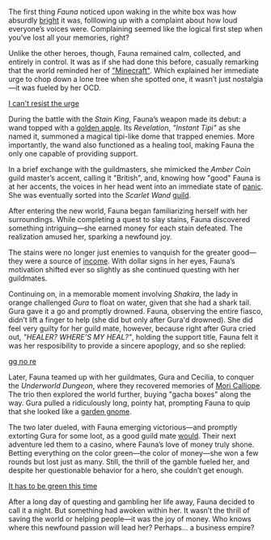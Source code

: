 The first thing *Fauna* noticed upon waking in the white box was how absurdly [bright](https://www.youtube.com/live/VrLNA0SjYN8?si=8uBOHktGG-Kzh9WB\&t=247) it was, folllowing up with a complaint about how loud everyone’s voices were. Complaining seemed like the logical first step when you’ve lost all your memories, right?

Unlike the other heroes, though, Fauna remained calm, collected, and entirely in control. It was as if she had done this before, casually remarking that the world reminded her of ["Minecraft"](https://www.youtube.com/live/VrLNA0SjYN8?si=s__Wo-nNYnk4VH3F\&t=1682). Which explained her immediate urge to chop down a lone tree when she spotted one, it wasn’t just nostalgia—it was fueled by her OCD.

[I can't resist the urge](#embed:https://www.youtube.com/live/VrLNA0SjYN8?si=4SkKMgTqMYkdVuaV\&t=2875)

During the battle with the *Stain King*, Fauna’s weapon made its debut: a wand topped with a [golden apple](https://www.youtube.com/live/VrLNA0SjYN8?si=c8218mEL2pzXTcr2\&t=3173). Its *Revelation*, *"Instant Tipi"* as she named it, summoned a magical tipi-like dome that trapped enemies. More importantly, the wand also functioned as a healing tool, making Fauna the only one capable of providing support.

In a brief exchange with the guildmasters, she mimicked the *Amber Coin* guild master’s accent, calling it "British", and, knowing how "good" Fauna is at her accents, the voices in her head went into an immediate state of [panic](https://www.youtube.com/live/VrLNA0SjYN8?si=0_DR3pQaTV-Eefyw\&t=3234). She was eventually sorted into the *Scarlet Wand* [guild](https://www.youtube.com/live/VrLNA0SjYN8?si=-WFwPJ36yVIN8B7Z\&t=3441).

After entering the new world, Fauna began familiarizing herself with her surroundings. While completing a quest to slay stains, Fauna discovered something intriguing—she earned money for each stain defeated. The realization amused her, sparking a newfound joy.

The stains were no longer just enemies to vanquish for the greater good—they were a source of [income](https://www.youtube.com/live/VrLNA0SjYN8?si=Ewua3iV9CrElQap3\&t=5008). With dollar signs in her eyes, Fauna’s motivation shifted ever so slightly as she continued questing with her guildmates.

Continuing on, in a memorable moment involving *Shakira*, the lady in orange challenged *Gura* to float on water, given that she had a shark tail. Gura gave it a go and promptly drowned. Fauna, observing the entire fiasco, didn’t lift a finger to help (she did but only after Gura'd drowned). She did feel very guilty for her guild mate, however, because right after Gura cried out, *"HEALER? WHERE’S MY HEAL?"*, holding the support title, Fauna felt it was her resposibility to provide a sincere apoplogy, and so she replied:

[gg no re](#embed:https://www.youtube.com/live/VrLNA0SjYN8?t=6903)

Later, Fauna teamed up with her guildmates, Gura and Cecilia, to conquer the *Underworld Dungeon*, where they recovered memories of [Mori Calliope](https://www.youtube.com/live/VrLNA0SjYN8?si=-eUxCKiyxKEaV8hA\&t=9484). The trio then explored the world further, buying "gacha boxes" along the way. Gura pulled a ridiculously long, pointy hat, prompting Fauna to quip that she looked like a [garden gnome](https://www.youtube.com/live/VrLNA0SjYN8?si=k2bJ5eR6M8O7z9M6\&t=10304).

The two later dueled, with Fauna emerging victorious—and promptly extorting Gura for some loot, as a good guild mate [would](https://www.youtube.com/live/VrLNA0SjYN8?si=xCvDCmma03qWhWhk\&t=11073). Their next adventure led them to a casino, where Fauna’s love of money truly shone. Betting everything on the color green—the color of money—she won a few rounds but lost just as many. Still, the thrill of the gamble fueled her, and despite her questionable behavior for a hero, she couldn’t get enough.

[It has to be green this time](#embed:https://www.youtube.com/live/VrLNA0SjYN8?t=11878)

After a long day of questing and gambling her life away, Fauna decided to call it a night. But something had awoken within her. It wasn’t the thrill of saving the world or helping people—it was the joy of money. Who knows where this newfound passion will lead her? Perhaps… a business empire?

